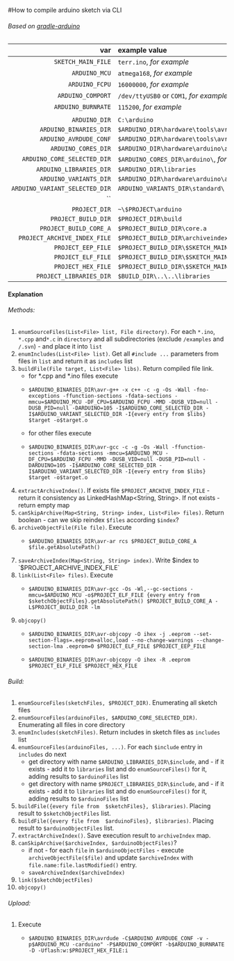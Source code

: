 #How to compile arduino sketch via CLI

###### Based on [gradle-arduino](https://github.com/jfklingler/gradle-arduino)

| var                            | example value                                      |
| -----------------------------: | :-------------------------------------------       |
| `SKETCH_MAIN_FILE`             | `terr.ino`, _for example_                          |
| `ARDUINO_MCU`                  | `atmega168`, _for example_                         |
| `ARDUINO_FCPU`                 | `16000000`, _for example_                          |
| `ARDUINO_COMPORT`              | `/dev/ttyUSB0` or `COM1`, _for example_            |
| `ARDUINO_BURNRATE`             | `115200`, _for example_                            |
|                                |                                                    |
| `ARDUINO_DIR`                  | `C:\arduino`                                       |
| `ARDUINO_BINARIES_DIR`         | `$ARDUINO_DIR\hardware\tools\avr\bin\`             |
| `ARDUINO_AVRDUDE_CONF`         | `$ARDUINO_DIR\hardware\tools\avr\etc\avrdude.conf` |
| `ARDUINO_CORES_DIR`            | `$ARDUINO_DIR\hardware\arduino\avr\cores\`         |
| `ARDUINO_CORE_SELECTED_DIR`    | `$ARDUINO_CORES_DIR\arduino\`, _for example_       |
| `ARDUINO_LIBRARIES_DIR`        | `$ARDUINO_DIR\libraries`                           |
| `ARDUINO_VARIANTS_DIR`         | `$ARDUINO_DIR\hardware\arduino\avr\variants`       |
| `ARDUINO_VARIANT_SELECTED_DIR` | `ARDUINO_VARIANTS_DIR\standard\`                   |
| ``                             |                                                    |
| `PROJECT_DIR`                  | `~\$PROJECT\arduino`                               |
| `PROJECT_BUILD_DIR`            | `$PROJECT_DIR\build`                               |
| `PROJECT_BUILD_CORE_A`         | `$PROJECT_BUILD_DIR\core.a`                        |
| `PROJECT_ARCHIVE_INDEX_FILE`   | `$PROJECT_BUILD_DIR\archiveindex.dat`              |
| `PROJECT_EEP_FILE`             | `$PROJECT_BUILD_DIR\$SKETCH_MAIN_FILE.eep`         |
| `PROJECT_ELF_FILE`             | `$PROJECT_BUILD_DIR\$SKETCH_MAIN_FILE.elf`         |
| `PROJECT_HEX_FILE`             | `$PROJECT_BUILD_DIR\$SKETCH_MAIN_FILE.hex`         |
| `PROJECT_LIBRARIES_DIR`        | `$BUILD_DIR\..\..\libraries`                       |
                                                                                      
#### Explanation

###### Methods:
1) `enumSourceFiles(List<File> list, File directory)`. For each `*.ino`, `*.cpp` and`*.c` in `directory` and all subdirectories (exclude `/examples` and `/.svn`) - and place it into `list`
2) `enumIncludes(List<File> list)`. Get all `#include ...` parameters from files in `list` and return it as `includes` list
3) `buildFile(File target, List<File> libs)`. Return compiled file link.
	- for *.cpp and *.ino files execute
    -     $ARDUINO_BINARIES_DIR\avr-g++ -x c++ -c -g -Os -Wall -fno-exceptions -ffunction-sections -fdata-sections -mmcu=$ARDUINO_MCU -DF_CPU=$ARDUINO_FCPU -MMD -DUSB_VID=null -DUSB_PID=null -DARDUINO=105 -I$ARDUINO_CORE_SELECTED_DIR -I$ARDUINO_VARIANT_SELECTED_DIR -I{every entry from $libs} $target -o$target.o
	- for other files execute
    -     $ARDUINO_BINARIES_DIR\avr-gcc -c -g -Os -Wall -ffunction-sections -fdata-sections -mmcu=$ARDUINO_MCU -DF_CPU=$ARDUINO_FCPU -MMD -DUSB_VID=null -DUSB_PID=null -DARDUINO=105 -I$ARDUINO_CORE_SELECTED_DIR -I$ARDUINO_VARIANT_SELECTED_DIR -I{every entry from $libs} $target -o$target.o
4) `extractArchiveIndex()`. If exists file `$PROJECT_ARCHIVE_INDEX_FILE` - return it consistency as LinkedHashMap<String, String>. If not exists - return empty map
5) `canSkipArchive(Map<String, String> index, List<File> files)`. Return boolean - can we skip reindex `$files` according `$index`?
6) `archiveObjectFile(File file)`. Execute
	-     $ARDUINO_BINARIES_DIR\avr-ar rcs $PROJECT_BUILD_CORE_A $file.getAbsolutePath()
7) `saveArchiveIndex(Map<String, String> index)`. Write $index to `$PROJECT_ARCHIVE_INDEX_FILE`
8) `link(List<File> files)`. Execute
	-     $ARDUINO_BINARIES_DIR\avr-gcc -Os -Wl,--gc-sections -mmcu=$ARDUINO_MCU -o$PROJECT_ELF_FILE {every entry from $sketchObjectFiles}.getAbsolutePath() $PROJECT_BUILD_CORE_A -L$PROJECT_BUILD_DIR -lm 
9) `objcopy()`
	-     $ARDUINO_BINARIES_DIR\avr-objcopy -O ihex -j .eeprom --set-section-flags=.eeprom=alloc,load --no-change-warnings --change-section-lma .eeprom=0 $PROJECT_ELF_FILE $PROJECT_EEP_FILE
	-     $ARDUINO_BINARIES_DIR\avr-objcopy -O ihex -R .eeprom $PROJECT_ELF_FILE $PROJECT_HEX_FILE
	
###### Build:
1) `enumSourceFiles(sketchFiles, $PROJECT_DIR)`. Enumerating all sketch files
2) `enumSourceFiles(arduinoFiles, $ARDUINO_CORE_SELECTED_DIR)`. Enumerating all files in core directory
3) `enumIncludes(sketchFiles)`. Return includes in sketch files as `includes` list
4) `enumSourceFiles(arduinoFiles, ...)`. For each `$include` entry in `includes` do next
	- get directory with name `$ARDUINO_LIBRARIES_DIR\$include`, and - if it exists - add it to `libraries` list and do `enumSourceFiles()` for it, adding results to `$arduinoFiles` list
	- get directory with name `$PROJECT_LIBRARIES_DIR\$include`, and - if it exists - add it to `libraries` list and do `enumSourceFiles()` for it, adding results to `$arduinoFiles` list
5) `buildFile({every file from  $sketchFiles}, $libraries)`. Placing result to `$sketchObjectFiles` list.
6) `buildFile({every file from  $arduinoFiles}, $libraries)`. Placing result to `$arduinoObjectFiles` list.
7) `extractArchiveIndex()`. Save execution result to `archiveIndex` map.
8) `canSkipArchive($archiveIndex, $arduinoObjectFiles)`?
	- if not - for each `file` in `$arduinoObjectFiles` - execute `archiveObjectFile($file)` and update `$archiveIndex` with `file.name:file.lastModified()` entry.
	- `saveArchiveIndex($archiveIndex)`
9) `link($sketchObjectFiles)`
10) `objcopy()`

###### Upload:
1) Execute
	-     $ARDUINO_BINARIES_DIR\avrdude -C$ARDUINO_AVRDUDE_CONF -v -p$ARDUINO_MCU -carduino" -P$ARDUINO_COMPORT -b$ARDUINO_BURNRATE -D -Uflash:w:$PROJECT_HEX_FILE:i
